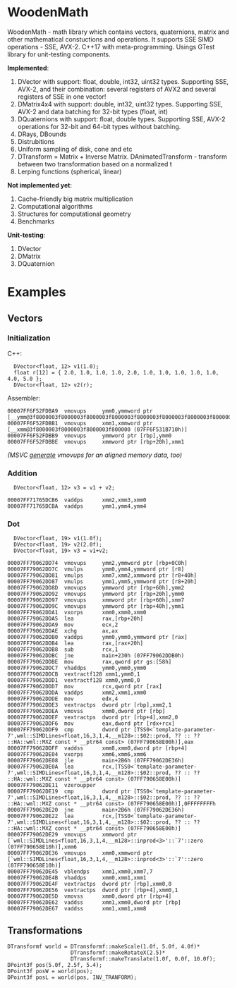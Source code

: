 # WoodenMath
WoodenMath - math library which contains vectors, quaternions, matrix and other mathematical constuctions and operations. 
It supports SSE SIMD operations - SSE, AVX-2. C++17 with meta-programming. Usings GTest library for unit-testing components.

<b>Implemented</b>:
1. DVector with support: float, double, int32, uint32 types. Supporting SSE, AVX-2, and their combination: several registers of AVX2 and several registers of SSE in one vector!
2. DMatrix4x4 with support: double, int32, uint32 types. Supporting SSE, AVX-2 and data batching for 32-bit types (float, int)
3. DQuaternions with support: float, double types. Supporting SSE, AVX-2 operations for 32-bit and 64-bit types without batching.
4. DRays, DBounds
5. Distrubitions
6. Uniform sampling of disk, cone and etc
7. DTransform = Matrix + Inverse Matrix. DAnimatedTransform - transform between two transformation based on a normalized t
8. Lerping functions (spherical, linear)

<b>Not implemented yet</b>:
1. Cache-friendly big matrix multiplication
2. Computational algorithms
3. Structures for computational geometry 
4. Benchmarks

<b>Unit-testing</b>:
1. DVector
2. DMatrix
3. DQuaternion


<h1> Examples </h1>
<h2> Vectors </h2>

<h3> Initialization </h3>

C++:   

```
  DVector<float, 12> v1(1.0);   
  float r[12] = { 2.0, 1.0, 1.0, 1.0, 2.0, 1.0, 1.0, 1.0, 1.0, 1.0, 4.0, 5.0 };   
  DVector<float, 12> v2(r);   
```   
Assembler:   

```
00007FF6F52FDBA9  vmovups     ymm0,ymmword ptr [__ymm@3f8000003f8000003f8000003f8000003f8000003f8000003f8000003f800000 
00007FF6F52FDBB1  vmovups     xmm1,xmmword ptr [__xmm@3f8000003f8000003f8000003f800000 (07FF6F531B710h)]  
00007FF6F52FDBB9  vmovups     ymmword ptr [rbp],ymm0  
00007FF6F52FDBBE  vmovups     xmmword ptr [rbp+20h],xmm1 
```   

<i>(MSVC [generate](https://developercommunity.visualstudio.com/content/problem/19160/regression-from-vs-2015-in-ssseavx-instructions-ge.html) vmovups for an aligned memory data, too)</i>   

<h3> Addition </h3>

```
  DVector<float, 12> v3 = v1 + v2;   
```
```
00007FF71765DCB6  vaddps      xmm2,xmm3,xmm0  
00007FF71765DCBA  vaddps      ymm1,ymm4,ymm4 
```
<h3> Dot </h3>

```
  DVector<float, 19> v1(1.0f);   
  DVector<float, 19> v2(2.0f);   
  DVector<float, 19> v3 = v1+v2;   
```
```
00007FF79062DD74  vmovups     ymm2,ymmword ptr [rbp+0C0h]  
00007FF79062DD7C  vmulps      ymm0,ymm4,ymmword ptr [r8]  
00007FF79062DD81  vmulps      xmm7,xmm2,xmmword ptr [r8+40h]  
00007FF79062DD87  vmulps      ymm1,ymm5,ymmword ptr [r8+20h]  
00007FF79062DD8D  vmovups     ymmword ptr [rbp+60h],ymm2  
00007FF79062DD92  vmovups     ymmword ptr [rbp+20h],ymm0  
00007FF79062DD97  vmovups     xmmword ptr [rbp+60h],xmm7  
00007FF79062DD9C  vmovups     ymmword ptr [rbp+40h],ymm1  
00007FF79062DDA1  vxorps      xmm0,xmm0,xmm0  
00007FF79062DDA5  lea         rax,[rbp+20h]  
00007FF79062DDA9  mov         ecx,2  
00007FF79062DDAE  xchg        ax,ax  
00007FF79062DDB0  vaddps      ymm0,ymm0,ymmword ptr [rax]  
00007FF79062DDB4  lea         rax,[rax+20h]  
00007FF79062DDB8  sub         rcx,1  
00007FF79062DDBC  jne         main+230h (07FF79062DDB0h)  
00007FF79062DDBE  mov         rax,qword ptr gs:[58h]  
00007FF79062DDC7  vhaddps     ymm0,ymm0,ymm0  
00007FF79062DDCB  vextractf128 xmm1,ymm0,1  
00007FF79062DDD1  vextractf128 xmm0,ymm0,0  
00007FF79062DDD7  mov         rcx,qword ptr [rax]  
00007FF79062DDDA  vaddps      xmm2,xmm1,xmm0  
00007FF79062DDDE  mov         edx,4  
00007FF79062DDE3  vextractps  dword ptr [rbp],xmm2,1  
00007FF79062DDEA  vmovss      xmm0,dword ptr [rbp]  
00007FF79062DDEF  vextractps  dword ptr [rbp+4],xmm2,0  
00007FF79062DDF6  mov         eax,dword ptr [rdx+rcx]  
00007FF79062DDF9  cmp         dword ptr [TSS0<`template-parameter-7',wml::SIMDLines<float,16,3,1,4,__m128>::$02::prod, ?? :: ?? ::HA::wml::MXZ const * __ptr64 const> (07FF790658E00h)],eax  
00007FF79062DDFF  vaddss      xmm8,xmm0,dword ptr [rbp+4]  
00007FF79062DE04  vxorps      xmm6,xmm6,xmm6  
00007FF79062DE08  jle         main+2B6h (07FF79062DE36h)  
00007FF79062DE0A  lea         rcx,[TSS0<`template-parameter-7',wml::SIMDLines<float,16,3,1,4,__m128>::$02::prod, ?? :: ?? ::HA::wml::MXZ const * __ptr64 const> (07FF790658E00h)]  
00007FF79062DE11  vzeroupper  
00007FF79062DE19  cmp         dword ptr [TSS0<`template-parameter-7',wml::SIMDLines<float,16,3,1,4,__m128>::$02::prod, ?? :: ?? ::HA::wml::MXZ const * __ptr64 const> (07FF790658E00h)],0FFFFFFFFh  
00007FF79062DE20  jne         main+2B6h (07FF79062DE36h)  
00007FF79062DE22  lea         rcx,[TSS0<`template-parameter-7',wml::SIMDLines<float,16,3,1,4,__m128>::$02::prod, ?? :: ?? ::HA::wml::MXZ const * __ptr64 const> (07FF790658E00h)]  
00007FF79062DE29  vmovups     xmmword ptr [`wml::SIMDLines<float,16,3,1,4,__m128>::inprod<3>'::`7'::zero (07FF790658E10h)],xmm6  
00007FF79062DE36  vmovups     xmm0,xmmword ptr [`wml::SIMDLines<float,16,3,1,4,__m128>::inprod<3>'::`7'::zero (07FF790658E10h)]  
00007FF79062DE45  vblendps    xmm1,xmm0,xmm7,7  
00007FF79062DE4B  vhaddps     xmm0,xmm1,xmm1  
00007FF79062DE4F  vextractps  dword ptr [rbp],xmm0,0  
00007FF79062DE56  vextractps  dword ptr [rbp+4],xmm0,1  
00007FF79062DE5D  vmovss      xmm0,dword ptr [rbp+4]  
00007FF79062DE62  vaddss      xmm1,xmm0,dword ptr [rbp]  
00007FF79062DE67  vaddss      xmm1,xmm1,xmm8  
```
<h2> Transformations </h2>

```
DTransformf world = DTransformf::makeScale(1.0f, 5.0f, 4.0f)*
					DTransformf::makeRotateX(2.5)*
					DTransformf::makeTranslate(1.0f, 0.0f, 10.0f);
DPoint3f pos(5.0f, 2.5f, 5.4);
DPoint3f posW = world(pos);
DPoint3f posL = world(pos, INV_TRANFORM);
```
